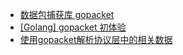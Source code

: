 
- [数据包捕获库 gopacket](https://xuliangtang.github.io/posts/gopacket/)
- [[Golang] gopacket 初体验](https://juejin.cn/post/7070061264664854542)
- [使用gopacket解析协议层中的相关数据](https://blog.csdn.net/qq_27333977/article/details/99590827)